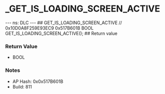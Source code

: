 # _GET_IS_LOADING_SCREEN_ACTIVE

--- ns: DLC --- ## GET_IS_LOADING_SCREEN_ACTIVE  // 0x10D0A8F259E93EC9 0x517B601B BOOL GET_IS_LOADING_SCREEN_ACTIVE();   ## Return value

### Return Value
* BOOL

### Notes
* AP Hash: 0x0x517B601B
* Build: 811

